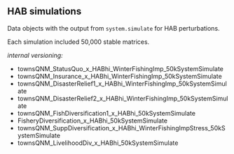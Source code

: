## HAB simulations

Data objects with the output from `system.simulate` for HAB perturbations. 

Each simulation included 50,000 stable matrices.




*internal versioning:*

- townsQNM_StatusQuo_x_HABhi_WinterFishingImp_50kSystemSimulate
- townsQNM_Insurance_x_HABhi_WinterFishingImp_50kSystemSimulate
- townsQNM_DisasterRelief1_x_HABhi_WinterFishingImp_50kSystemSimulate
- townsQNM_DisasterRelief2_x_HABhi_WinterFishingImp_50kSystemSimulate
- townsQNM_FishDiversification1_x_HABhi_50kSystemSimulate
- FisheryDiversification_x_HABhi_50kSystemSimulate
- townsQNM_SuppDiversification_x_HABhi_WinterFishingImpStress_50kSystemSimulate
- townsQNM_LivelihoodDiv_x_HABhi_50kSystemSimulate